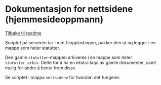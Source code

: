 # Dokumentasjon for nettsidene (hjemmesideoppmann)
[Tilbake til readme](../README.md)

Scriptet på serveren tar i mot filopplastingen, pakker den ut og legger i en mappe som heter statutter.

Den gamle ```statutter```-mappen arkiveres i en mappe som heter ```statutter_arkiv```. Dette for å ha en ekstra kopi av gamle dokumenter, samt mulig for andre å hente frem disse.

Se scriptet i mappa ```nettsidene``` for hvordan det fungerer.
